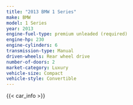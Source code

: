 ```yaml
---
title: "2013 BMW 1 Series"
make: BMW
model: 1 Series
year: 2013
engine-fuel-type: premium unleaded (required)
engine-hp: 230
engine-cylinders: 6
transmission-type: Manual
driven-wheels: Rear wheel drive
number-of-doors: 2
market-category: Luxury
vehicle-size: Compact
vehicle-style: Convertible
---
```


{{< car_info >}}
